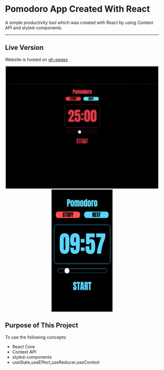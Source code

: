 # Pomodoro App Created With React
A simple productivity tool which was created with React by using Context API and styled-components.

----
## Live Version
Website is hosted on [gh-pages](https://ozansozuozgit.github.io/pomodoro-react/)



<p align="center">
<img width="500" height="400" src="src/readme-images/intro.gif">
  <img width="200" height="400" src="src/readme-images/intro-pic.png">

</p>



## Purpose of This Project
To use the following concepts:
* React Core
* Context API
* styled-components
* useState,useEffect,useReducer,useContext

